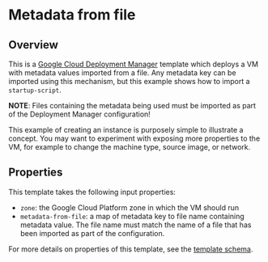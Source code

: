 # Metadata from file

## Overview
This is a [Google Cloud Deployment
Manager](https://cloud.google.com/deployment-manager/overview) template which
deploys a VM with metadata values imported from a file. Any metadata key can be
imported using this mechanism, but this example shows how to import a
`startup-script`.

**NOTE**: Files containing the metadata being used must be imported as part of
the Deployment Manager configuration!

This example of creating an instance is purposely simple to illustrate a
concept. You may want to experiment with exposing more properties to the VM, for
example to change the machine type, source image, or network.

## Properties
This template takes the following input properties:

*   `zone`: the Google Cloud Platform zone in which the VM should run
*   `metadata-from-file`: a map of metadata key to file name containing metadata
    value. The file name must match the name of a file that has been imported as
    part of the configuration.

For more details on properties of this template, see the [template
schema](instance.py.schema).
